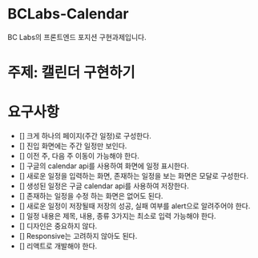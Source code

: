# BCLabs-Calendar
BC Labs의 프론트엔드 포지션 구현과제입니다.

# 주제: 캘린더 구현하기

# 요구사항
- [] 크게 하나의 페이지(주간 일정)로 구성한다.
- [] 진입 화면에는 주간 일정만 보인다.
- [] 이전 주, 다음 주 이동이 가능해야 한다.
- [] 구글의 calendar api를 사용하여 화면에 일정 표시한다.
- [] 새로운 일정을 입력하는 화면, 존재하는 일정을 보는 화면은 모달로 구성한다.
- [] 생성된 일정은 구글 calendar api를 사용하여 저장한다.
- [] 존재하는 일정을 수정 하는 화면은 없어도 된다.
- [] 새로운 일정이 저장될때 저장의 성공, 실패 여부를 alert으로 알려주어야 한다.
- [] 일정 내용은 제목, 내용, 종류 3가지는 최소로 입력 가능해야 한다.
- [] 디자인은 중요하지 않다. 
- [] Responsive는 고려하지 않아도 된다.
- [] 리액트로 개발해야 한다.
